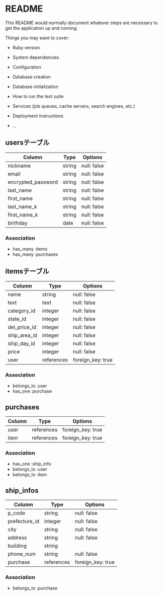 # README

This README would normally document whatever steps are necessary to get the
application up and running.

Things you may want to cover:

* Ruby version

* System dependencies

* Configuration

* Database creation

* Database initialization

* How to run the test suite

* Services (job queues, cache servers, search engines, etc.)

* Deployment instructions

* ...

## usersテーブル 

|  Column             |  Type         |  Options              |
| ------------------- | ------------- | --------------------- |
| nickname            | string        | null: false           |
| email               | string        | null: false           |
| encrypted_password  | string        | null: false           |
| last_name           | string        | null: false           |
| first_name          | string        | null: false           |
| last_name_k         | string        | null: false           |
| first_name_k        | string        | null: false           |
| birthday            | date          | null: false           |

### Association
- has_many :items
- has_many :purchases

## itemsテーブル

|  Column       |  Type         |  Options              |
| ------------- | ------------- | --------------------- |
| name          | string        | null: false           |
| text          | text          | null: false           |
| category_id   | integer       | null: false           |
| state_id      | integer       | null: false           |
| del_price_id  | integer       | null: false           |
| ship_area_id  | integer       | null: false           |
| ship_day_id   | integer       | null: false           |
| price         | integer       | null: false           |
| user          | references    | foreign_key: true     |

<!-- imageはactive_strage -->

### Association
- belongs_to :user
- has_one :purchase

## purchases

|  Column       |  Type         |  Options              |
| ------------- | ------------- | --------------------- |
| user          | references    | foreign_key: true     |
| item          | references    | foreign_key: true     |


### Association
- has_one :ship_info
- belongs_to :user
- belongs_to :item

## ship_infos

|  Column       |  Type         |  Options              |
| ------------- | ------------- | --------------------- |
| p_code        | string        | null: false           |
| prefecture_id | integer       | null: false           |
| city          | string        | null: false           |
| address       | string        | null: false           |
| building      | string        |                       |
| phone_num     | string        | null: false           |
| purchase      | references    | foreign_key: true     |

### Association

- belongs_to :purchase
